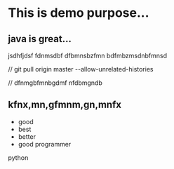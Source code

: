 # This is demo purpose...

## java is great...

jsdhfjdsf
fdnmsdbf
dfbmnsbzfmn
bdfmbzmsdnbfmnsd

// git pull origin master --allow-unrelated-histories


// dfnmgbfmnbgdmf
nfdbmgndb

## kfnx,mn,gfmnm,gn,mnfx

* good
* best
* better 
* good programmer

python

